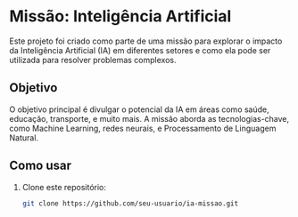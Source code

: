 # Missão: Inteligência Artificial

Este projeto foi criado como parte de uma missão para explorar o impacto da Inteligência Artificial (IA) em diferentes setores e como ela pode ser utilizada para resolver problemas complexos.

## Objetivo

O objetivo principal é divulgar o potencial da IA em áreas como saúde, educação, transporte, e muito mais. A missão aborda as tecnologias-chave, como Machine Learning, redes neurais, e Processamento de Linguagem Natural.

## Como usar

1. Clone este repositório:
   ```bash
   git clone https://github.com/seu-usuario/ia-missao.git
